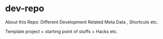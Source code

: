 # dev-repo
About this  Repo: Different Development Related Meta Data , Shortcuts etc.

Template project + starting point of stuffs + Hacks etc.